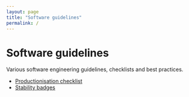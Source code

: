 ```yaml
---
layout: page
title: "Software guidelines"
permalink: /
---
```

# Software guidelines

Various software engineering guidelines, checklists and best practices.

* [Productionisation checklist](PRODUCTIONISATION-CHECKLIST.md)
* [Stability badges](STABILITY-BADGES.md)
